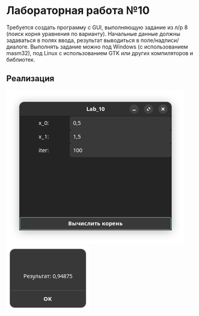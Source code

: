 # Лабораторная работа №10

Требуется создать программу с GUI, выполняющую задание из л/р 8 (поиск корня
уравнения по варианту). Начальные данные должны задаваться в полях ввода,
результат выводиться в поле/надписи/диалоге.
Выполнять задание можно под Windows (с использованием masm32), под Linux с
использованием GTK или других компиляторов и библиотек.
 
## Реализация
![](./my_app.png)
![](./result.png)
